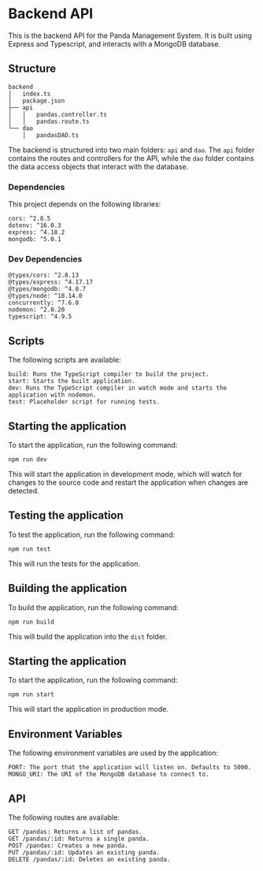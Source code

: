 # Backend API

This is the backend API for the Panda Management System. It is built using Express and Typescript, and interacts with a MongoDB database.

## Structure

```
backend
│   index.ts
│   package.json
├── api
│   │   pandas.controller.ts
│   │   pandas.route.ts
└── dao
    │   pandasDAO.ts
```

The backend is structured into two main folders: `api` and `dao`. The `api` folder contains the routes and controllers for the API, while the `dao` folder contains the data access objects that interact with the database.

### Dependencies

This project depends on the following libraries:

    cors: ^2.8.5
    dotenv: ^16.0.3
    express: ^4.18.2
    mongodb: ^5.0.1

### Dev Dependencies

    @types/cors: ^2.8.13
    @types/express: ^4.17.17
    @types/mongodb: ^4.0.7
    @types/node: ^18.14.0
    concurrently: ^7.6.0
    nodemon: ^2.0.20
    typescript: ^4.9.5

## Scripts

The following scripts are available:

    build: Runs the TypeScript compiler to build the project.
    start: Starts the built application.
    dev: Runs the TypeScript compiler in watch mode and starts the application with nodemon.
    test: Placeholder script for running tests.

## Starting the application

To start the application, run the following command:

    npm run dev

This will start the application in development mode, which will watch for changes to the source code and restart the application when changes are detected.

## Testing the application

To test the application, run the following command:

    npm run test

This will run the tests for the application.

## Building the application

To build the application, run the following command:

    npm run build

This will build the application into the `dist` folder.

## Starting the application

To start the application, run the following command:

    npm run start

This will start the application in production mode.

## Environment Variables

The following environment variables are used by the application:

    PORT: The port that the application will listen on. Defaults to 5000.
    MONGO_URI: The URI of the MongoDB database to connect to.

## API

The following routes are available:

    GET /pandas: Returns a list of pandas.
    GET /pandas/:id: Returns a single panda.
    POST /pandas: Creates a new panda.
    PUT /pandas/:id: Updates an existing panda.
    DELETE /pandas/:id: Deletes an existing panda.
